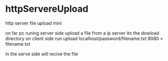 # httpServereUpload
http server file upload mini

on far pc runing server side upload 
a file from a ip server 
ito the dowload directory
on client side run upload localhost/password/filename.txt 8080 < filename.txt

in the serve side will recive the file
